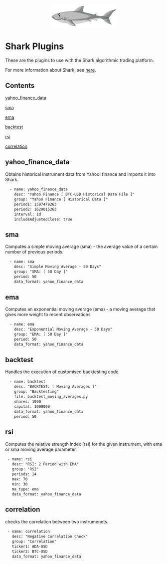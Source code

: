 <p align="center">
  <img src="https://github.com/danielneil/Shark/blob/main/shark/files/shark_ui_patches/logofullsize.png?raw=true">
</p>

# Shark Plugins

These are the plugins to use with the Shark algorithmic trading platform. 

For more information about Shark, see [here](https://github.com/danielneil/Shark).

## Contents
[yahoo_finance_data](#yahoo_finance_data)

[sma](#sma)

[ema](#ema)

[backtest](#backtest) 

[rsi](#rsi) 

[correlation](#correlation) 

<a name="yahoo_finance_data"/>

## yahoo_finance_data

Obtains historical instrument data from Yahoo! finance and imports it into Shark.

```
  - name: yahoo_finance_data
    desc: "Yahoo Finance [ BTC-USD Historical Data File ]"
    group: "Yahoo Finance [ Historical Data ]"
    period1: 1597479263
    period2: 1629015263
    interval: 1d
    includeAdjustedClose: true
```

<a name="sma"/>

## sma

Computes a simple moving average (sma) - the average value of a certain number of previous periods.

```
  - name: sma
    desc: "Simple Moving Average - 50 Days"
    group: "SMA: [ 50 Day ]"
    period: 50
    data_format: yahoo_finance_data
```

<a name="ema"/>

## ema

Computes an exponential moving average (ema) - a moving average that gives more weight to recent observations

```
  - name: ema
    desc: "Exponential Moving Average - 50 Days"
    group: "EMA: [ 50 Day ]"
    period: 50
    data_format: yahoo_finance_data
```

<a name="backtest"/>

## backtest

Handles the execution of customised backtesting code. 

```
  - name: backtest
    desc: "BACKTEST: [ Moving Averages ]"
    group: "Backtesting"
    file: backtest_moving_averages.py
    shares: 1000
    capital: 1000000
    data_format: yahoo_finance_data
    period: 50
```

<a name="rsi" />

## rsi

Computes the relative strength index (rsi) for the given instrument, with ema or sma moving average parameter.

```
 - name: rsi
   desc: "RSI: 2 Period with EMA"
   group: "RSI" 
   periods: 14
   max: 70
   min: 30
   ma_type: ema
   data_format: yahoo_finance_data
```

<a name="correlation" />

## correlation

 checks the correlation between two instrumenets.

```
 - name: correlation
   desc: "Negative Correlation Check"
   group: "Correlation" 
   ticker1: ADA-USD
   ticker2: BTC-USD
   data_format: yahoo_finance_data
```
